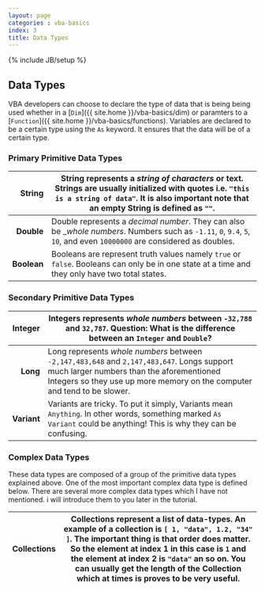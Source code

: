 ```yaml
---
layout: page
categories : vba-basics
index: 3
title: Data Types
---
```

{% include JB/setup %}

## Data Types

VBA developers can choose to declare the type of data that is being being used whether in a [`Dim`]({{ site.home }}/vba-basics/dim) or paramters to a [`Function`]({{ site.home }}/vba-basics/functions). Variables are declared to be a certain type using the `As` keyword. It ensures that the data will be of a certain type.

### Primary Primitive Data Types

|  **String** | String represents a _string of characters_ or text. Strings are usually initialized with quotes i.e. `"this is a string of data"`. It is also important note that an empty String is defined as `""`. |
|------------:|-------------------------------------------------------------------------------------------------------------------------------------------------------------------------------------------------------|
|  **Double** | Double represents a _decimal number_. They can also be __whole numbers_. Numbers such as `-1.11`, `0`, `9.4`, `5`, `10`, and even `10000000` are considered as doubles.                                                                                |
| **Boolean** | Booleans are represent truth values namely `true` or `false`. Booleans can only be in one state at a time and they only have two total states.                                                        |

### Secondary Primitive Data Types

| **Integer** | Integers represents _whole numbers_ between `-32,788` and `32,787`.  **Question:** What is the difference between an `Integer` and `Double`?                                                                        |
|------------:|--------------------------------------------------------------------------------------------------------------------------------------------------------------------------------------------------------------------|
|    **Long** | Long represents _whole numbers_ between `-2,147,483,648` and `2,147,483,647`. Longs support much larger numbers than the aforementioned Integers so they use up more memory on the computer and tend to be slower. |
| **Variant** | Variants are tricky. To put it simply, Variants mean `Anything`. In other words, something marked `As Variant` could be anything! This is why they can be confusing. |

### Complex Data Types

These data types are composed of a group of the primitive data types explained above. One of the most important complex data type is defined below. There are several more complex data types which I have not mentioned. i will introduce them to you later in the tutorial.

| **Collections** | Collections represent a list of data-types. An example of a collection is `[ 1, "data", 1.2, "34" ]`. The important thing is that order does matter. So the element at index 1 in this case is `1` and the element at index 2 is `"data"` an so on. You can usually get the length of the Collection which at times is proves to be very useful.  |
|--------------:|---------------------------------------------------------------------------------------------------------------------------------------------------------------------------------------------------------------------------------------------------------------------------------------------------------------------------------------------------|
